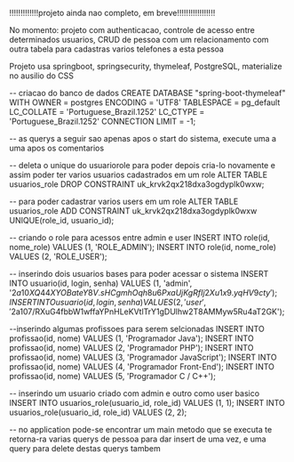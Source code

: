 !!!!!!!!!!!!!projeto ainda nao completo, em breve!!!!!!!!!!!!!!!!!

No momento:
projeto com authenticacao, controle de acesso entre determinados usuarios, CRUD de pessoa com um relacionamento com outra tabela para cadastras varios telefones a esta pessoa

Projeto usa springboot, springsecurity, thymeleaf, PostgreSQL, materialize no ausilio do CSS


-- criacao do banco de dados
CREATE DATABASE "spring-boot-thymeleaf"
  WITH OWNER = postgres
       ENCODING = 'UTF8'
       TABLESPACE = pg_default
       LC_COLLATE = 'Portuguese_Brazil.1252'
       LC_CTYPE = 'Portuguese_Brazil.1252'
       CONNECTION LIMIT = -1;

-- as querys a seguir sao apenas apos o start do sistema, execute uma a uma apos os comentarios

-- deleta o unique do usuariorole para poder depois cria-lo novamente e assim poder ter varios usuarios cadastrados em um role
ALTER TABLE usuarios_role DROP
  CONSTRAINT uk_krvk2qx218dxa3ogdyplk0wxw;

-- para poder cadastrar varios users em um role
ALTER TABLE usuarios_role
  ADD CONSTRAINT uk_krvk2qx218dxa3ogdyplk0wxw UNIQUE(role_id, usuario_id);

-- criando o role para acessos entre admin e user
INSERT INTO role(id, nome_role) VALUES (1, 'ROLE_ADMIN');
INSERT INTO role(id, nome_role) VALUES (2, 'ROLE_USER');

-- inserindo dois usuarios bases para poder acessar o sistema
INSERT INTO usuario(id, login, senha) VALUES (1, 'admin', '$2a$10$XQ44XYOBateY8V.sHCgmhOqh8u6PxaUjKgRfIj2Xu1x9.yqHV9cty');
INSERT INTO usuario(id, login, senha) VALUES (2, 'user', '$2a$10$7/RXuG4fbbW1wffaYPnHLeKVtlTrY1gDUlhw2T8AMMyw5Ru4aT2GK');

--inserindo algumas profissoes para serem selcionadas
INSERT INTO profissao(id, nome) VALUES (1, 'Programador Java');
INSERT INTO profissao(id, nome) VALUES (2, 'Programador PHP');
INSERT INTO profissao(id, nome) VALUES (3, 'Programador JavaScript');
INSERT INTO profissao(id, nome) VALUES (4, 'Programador Front-End');
INSERT INTO profissao(id, nome) VALUES (5, 'Programador C / C++');

-- inserindo um usuario criado com admin e outro como user basico
INSERT INTO usuarios_role(usuario_id, role_id) VALUES (1, 1);
INSERT INTO usuarios_role(usuario_id, role_id) VALUES (2, 2);

-- no application pode-se encontrar um main metodo que se executa te retorna-ra varias querys de pessoa para dar insert de uma vez, e uma query para delete destas querys tambem
